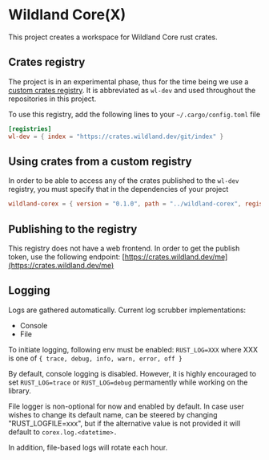 # Wildland Core(X)

This project creates a workspace for Wildland Core rust crates.

## Crates registry

The project is in an experimental phase, thus for the time being we
use a [custom crates registry](https://doc.rust-lang.org/cargo/reference/registries.html#using-an-alternate-registry).
It is abbreviated as `wl-dev` and used throughout the repositories in this project.

To use this registry, add the following lines to your `~/.cargo/config.toml` file

```toml
[registries]
wl-dev = { index = "https://crates.wildland.dev/git/index" }
```

## Using crates from a custom registry

In order to be able to access any of the crates published to the `wl-dev`
registry, you must specify that in the dependencies of your project

```toml
wildland-corex = { version = "0.1.0", path = "../wildland-corex", registry = "wl-dev" }
```

## Publishing to the registry

This registry does not have a web frontend. In order to get the publish token,
use the following endpoint: [https://crates.wildland.dev/me](https://crates.wildland.dev/me)

## Logging

Logs are gathered automatically. Current log scrubber implementations:

- Console
- File

To initiate logging, following env must be enabled:
`RUST_LOG=XXX`
where XXX is one of `{ trace, debug, info, warn, error, off }`

By default, console logging is disabled.
However, it is highly encouraged to set `RUST_LOG=trace` or `RUST_LOG=debug`
permamently while working on the library.

File logger is non-optional for now and enabled by default.
In case user wishes to change its default name, can be steered by changing
"RUST_LOGFILE=xxx", but if the alternative value is not provided it will
default to `corex.log.<datetime>.`

In addition, file-based logs will rotate each hour.
